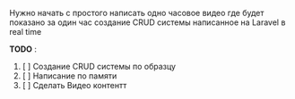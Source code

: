 Нужно начать с простого
написать одно часовое видео где будет показано за один час создание CRUD системы написанное на Laravel в real time

**TODO** : 
1. [ ] Создание CRUD системы по образцу
2. [ ] Написание по памяти
3. [ ] Сделать Видео контентт